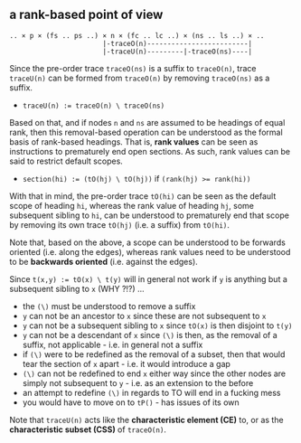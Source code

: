 
<!-- ======================================================================= -->
## a rank-based point of view

```
.. × p × (fs .. ps ..) × n × (fc .. lc ..) × (ns .. ls ..) × ..
                       |-traceO(n)-------------------------|
                       |-traceU(n)---------|-traceO(ns)----|
```

Since the pre-order trace `traceO(ns)` is a suffix to `traceO(n)`, trace
`traceU(n)` can be formed from `traceO(n)` by removing `traceO(ns)` as a
suffix.

* `traceU(n) := traceO(n) \ traceO(ns)`

Based on that, and if nodes `n` and `ns` are assumed to be headings of equal
rank, then this removal-based operation can be understood as the formal basis
of rank-based headings. That is, **rank values** can be seen as instructions
to prematurely end open sections. As such, rank values can be said to restrict
default scopes.

* `section(hi) := (tO(hj) \ tO(hj))` if `(rank(hj) >= rank(hi))`

With that in mind, the pre-order trace `tO(hi)` can be seen as the default
scope of heading `hi`, whereas the rank value of heading `hj`, some subsequent
sibling to `hi`, can be understood to prematurely end that scope by removing
its own trace `tO(hj)` (i.e. a suffix) from `tO(hi)`.

Note that, based on the above, a scope can be understood to be forwards
oriented (i.e. along the edges), whereas rank values need to be understood
to be **backwards oriented** (i.e. against the edges).

Since `t(x,y) := tO(x) \ t(y)` will in general not work if `y` is anything
but a subsequent sibling to `x` (WHY ?!?) ...

* the `(\)` must be understood to remove a suffix
* `y` can not be an ancestor to `x` since these are not subsequent to `x`
* `y` can not be a subsequent sibling to `x` since `tO(x)` is then disjoint to `t(y)`
* `y` can not be a descendant of `x` since `(\)` is then, as the removal of a
  suffix, not applicable - i.e. in general not a suffix
* if `(\)` were to be redefined as the removal of a subset, then that would
  tear the section of `x` apart - i.e. it would introduce a gap
* `(\)` can not be redefined to end `x` either way since the other nodes are
  simply not subsequent to `y` - i.e. as an extension to the before
* an attempt to redefine `(\)` in regards to TO will end in a fucking mess
* you would have to move on to `tP()` - has issues of its own

Note that `traceU(n)` acts like the **characteristic element (CE)** to,
or as the **characteristic subset (CSS)** of `traceO(n)`.
